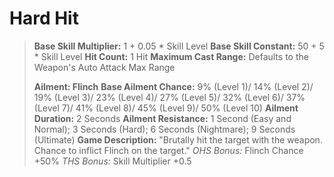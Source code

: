 # __Hard Hit__ #
> **Base Skill Multiplier:** 1 + 0.05 * Skill Level
> **Base Skill Constant:** 50 + 5 * Skill Level
> **Hit Count:** 1 Hit
> **Maximum Cast Range:** Defaults to the Weapon's Auto Attack Max Range
>
> **Ailment: Flinch**
> **Base Ailment Chance:** 9% (Level 1)/ 14% (Level 2)/ 19% (Level 3)/ 23% (Level 4)/ 27% (Level 5)/ 32% (Level 6)/ 37% (Level 7)/ 41% (Level 8)/ 45% (Level 9)/ 50% (Level 10)
> **Ailment Duration:** 2 Seconds
> **Ailment Resistance:** 1 Second (Easy and Normal); 3 Seconds (Hard); 6 Seconds (Nightmare); 9 Seconds (Ultimate)
> **Game Description:** "Brutally hit the target with the weapon. Chance to inflict Flinch on the target."
> *OHS Bonus:* Flinch Chance +50%
> *THS Bonus:* Skill Multiplier +0.5
